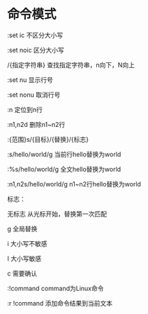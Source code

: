 # 命令模式

:set ic  不区分大小写

:set noic  区分大小写

/{指定字符串}  查找指定字符串，n向下，N向上

:set nu  显示行号

:set nonu  取消行号

:n  定位到n行

:n1,n2d  删除n1~n2行

:{范围}s/{目标}/{替换}/{标志}

:s/hello/world/g  当前行hello替换为world

:%s/hello/world/g  全文hello替换为world

:n1,n2s/hello/world/g  n1~n2行hello替换为world

标志：

无标志 从光标开始，替换第一次匹配

g  全局替换

i  大小写不敏感

I  大小写敏感

c  需要确认

:!command  command为Linux命令

:r !command  添加命令结果到当前文本
